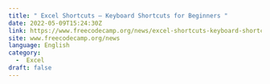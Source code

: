 ```yaml
---
title: " Excel Shortcuts – Keyboard Shortcuts for Beginners "
date: 2022-05-09T15:24:30Z
link: https://www.freecodecamp.org/news/excel-shortcuts-keyboard-shortcuts-for-beginners/?utm_medium=RSS&utm_source=news.12bit.vn
site: www.freecodecamp.org/news
language: English
category:
  -  Excel 
draft: false
---
```

